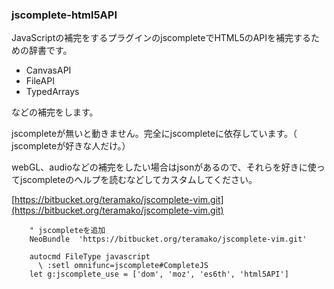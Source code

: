 ### jscomplete-html5API

JavaScriptの補完をするプラグインのjscompleteでHTML5のAPIを補完するための辞書です。

- CanvasAPI
- FileAPI
- TypedArrays

などの補完をします。

jscompleteが無いと動きません。完全にjscompleteに依存しています。（ jscompleteが好きな人だけ。）  

webGL、audioなどの補完をしたい場合はjsonがあるので、それらを好きに使ってjscompleteのヘルプを読むなどしてカスタムしてください。

[https://bitbucket.org/teramako/jscomplete-vim.git](https://bitbucket.org/teramako/jscomplete-vim.git)

```vim
    " jscompleteを追加
    NeoBundle  'https://bitbucket.org/teramako/jscomplete-vim.git'

    autocmd FileType javascript
      \ :setl omnifunc=jscomplete#CompleteJS
    let g:jscomplete_use = ['dom', 'moz', 'es6th', 'html5API']
```

